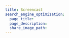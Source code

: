 ```yaml
---
title: Screencast
search_engine_optimization:
  page_title:
  page_description:
  share_image_path:
---
```

